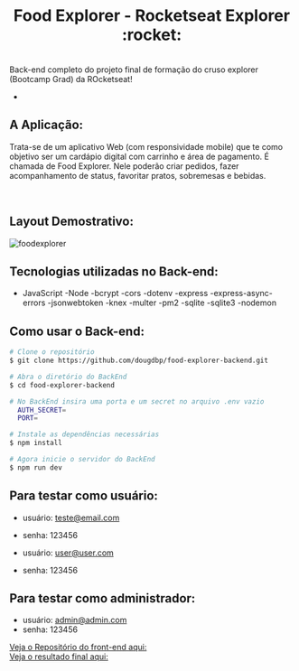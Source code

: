 <p align="center">
  <h1 align="center">Food Explorer - Rocketseat Explorer :rocket:</h1>
</p>
<br>
Back-end completo do projeto final de formação do cruso explorer (Bootcamp Grad) da ROcketseat!
<br>

-

## A Aplicação:

Trata-se de um aplicativo Web (com responsividade mobile) que te como objetivo ser um cardápio digital com carrinho e área de pagamento. É chamada de Food Explorer. Nele poderão criar pedidos, fazer acompanhamento de status, favoritar pratos, sobremesas e bebidas.

<br>

## Layout Demostrativo:

![foodexplorer]()

## Tecnologias utilizadas no Back-end:
- JavaScript
-Node
-bcrypt
-cors
-dotenv
-express
-express-async-errors
-jsonwebtoken
-knex
-multer
-pm2
-sqlite
-sqlite3
-nodemon

## Como usar o Back-end:

```bash
# Clone o repositório
$ git clone https://github.com/dougdbp/food-explorer-backend.git

# Abra o diretório do BackEnd
$ cd food-explorer-backend

# No BackEnd insira uma porta e um secret no arquivo .env vazio
  AUTH_SECRET=
  PORT=

# Instale as dependências necessárias
$ npm install

# Agora inicie o servidor do BackEnd
$ npm run dev
```
## Para testar como usuário:
- usuário: teste@email.com
- senha: 123456

- usuário: user@user.com
- senha: 123456

## Para testar como administrador:
- usuário: admin@admin.com
- senha: 123456

[Veja o Repositório do front-end aqui:](https://github.com/dougdbp/food-explorer-frontend)
<br>
[Veja o resultado final aqui:](https://douglaspeixoto.dev/projects/food-explorer)